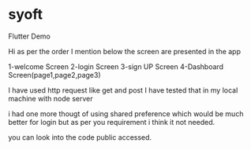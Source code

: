 # syoft
Flutter Demo

Hi as per the order I mention below the screen are presented in the app


1-welcome Screen
2-login Screen
3-sign UP Screen
4-Dashboard Screen(page1,page2,page3)



I have used http request like get and post I have tested that in my local machine with node server

i had one more thougt of using shared preference which would be much better for login but as per you requirement i think it not needed.

you can look into the code public accessed.



